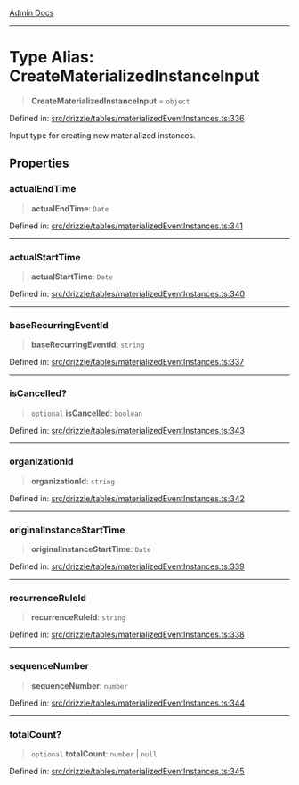 [Admin Docs](/)

***

# Type Alias: CreateMaterializedInstanceInput

> **CreateMaterializedInstanceInput** = `object`

Defined in: [src/drizzle/tables/materializedEventInstances.ts:336](https://github.com/gautam-divyanshu/talawa-api/blob/1d38acecd3e456f869683fb8dca035a5e42010d5/src/drizzle/tables/materializedEventInstances.ts#L336)

Input type for creating new materialized instances.

## Properties

### actualEndTime

> **actualEndTime**: `Date`

Defined in: [src/drizzle/tables/materializedEventInstances.ts:341](https://github.com/gautam-divyanshu/talawa-api/blob/1d38acecd3e456f869683fb8dca035a5e42010d5/src/drizzle/tables/materializedEventInstances.ts#L341)

***

### actualStartTime

> **actualStartTime**: `Date`

Defined in: [src/drizzle/tables/materializedEventInstances.ts:340](https://github.com/gautam-divyanshu/talawa-api/blob/1d38acecd3e456f869683fb8dca035a5e42010d5/src/drizzle/tables/materializedEventInstances.ts#L340)

***

### baseRecurringEventId

> **baseRecurringEventId**: `string`

Defined in: [src/drizzle/tables/materializedEventInstances.ts:337](https://github.com/gautam-divyanshu/talawa-api/blob/1d38acecd3e456f869683fb8dca035a5e42010d5/src/drizzle/tables/materializedEventInstances.ts#L337)

***

### isCancelled?

> `optional` **isCancelled**: `boolean`

Defined in: [src/drizzle/tables/materializedEventInstances.ts:343](https://github.com/gautam-divyanshu/talawa-api/blob/1d38acecd3e456f869683fb8dca035a5e42010d5/src/drizzle/tables/materializedEventInstances.ts#L343)

***

### organizationId

> **organizationId**: `string`

Defined in: [src/drizzle/tables/materializedEventInstances.ts:342](https://github.com/gautam-divyanshu/talawa-api/blob/1d38acecd3e456f869683fb8dca035a5e42010d5/src/drizzle/tables/materializedEventInstances.ts#L342)

***

### originalInstanceStartTime

> **originalInstanceStartTime**: `Date`

Defined in: [src/drizzle/tables/materializedEventInstances.ts:339](https://github.com/gautam-divyanshu/talawa-api/blob/1d38acecd3e456f869683fb8dca035a5e42010d5/src/drizzle/tables/materializedEventInstances.ts#L339)

***

### recurrenceRuleId

> **recurrenceRuleId**: `string`

Defined in: [src/drizzle/tables/materializedEventInstances.ts:338](https://github.com/gautam-divyanshu/talawa-api/blob/1d38acecd3e456f869683fb8dca035a5e42010d5/src/drizzle/tables/materializedEventInstances.ts#L338)

***

### sequenceNumber

> **sequenceNumber**: `number`

Defined in: [src/drizzle/tables/materializedEventInstances.ts:344](https://github.com/gautam-divyanshu/talawa-api/blob/1d38acecd3e456f869683fb8dca035a5e42010d5/src/drizzle/tables/materializedEventInstances.ts#L344)

***

### totalCount?

> `optional` **totalCount**: `number` \| `null`

Defined in: [src/drizzle/tables/materializedEventInstances.ts:345](https://github.com/gautam-divyanshu/talawa-api/blob/1d38acecd3e456f869683fb8dca035a5e42010d5/src/drizzle/tables/materializedEventInstances.ts#L345)
